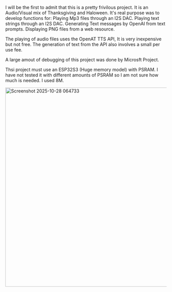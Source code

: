 I will be the first to admit that this is a pretty frivilous project.  It is an Audio/Visual mix of Thanksgiving and Haloween.
It's real purpose was to develop functions for:
   Playing Mp3 files through an I2S DAC.
   Playing text strings through an I2S DAC.
   Generating Text messages by OpenAI from text prompts.
   Displaying PNG files from a web resource.
   
The playing of audio files uses the  OpenAT TTS API,  It is very inexpensive but not free. The generation of text from the API also involves a small per use fee.

A large amout of debugging of this project was done by Microsft Project.

Thsi project must use an ESP32S3 (Huge memory model) with PSRAM.  I have not tested it with different amounts of PSRAM so I am not sure how much is needed.  I used 8M.


<img width="734" height="624" alt="Screenshot 2025-10-28 064733" src="https://github.com/user-attachments/assets/d5d2075d-107d-464d-a376-a3fe4f4afab1" />
